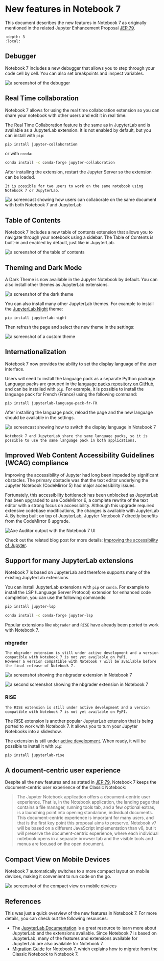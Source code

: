 # New features in Notebook 7

This document describes the new features in Notebook 7 as originally mentioned in the related Jupyter Enhancement Proposal [JEP 79][jep 79].

```{contents} Table of Contents
:depth: 3
:local:
```

## Debugger

Notebook 7 includes a new debugger that allows you to step through your code cell by cell. You can also set breakpoints and inspect variables.

![a screenshot of the debugger](https://user-images.githubusercontent.com/591645/195543524-e16647a1-a4e0-4832-929d-73d5a77ef001.png)

## Real Time collaboration

Notebook 7 allows for using the real time collaboration extension so you can share your notebook with other users and edit it in real time.

The Real Time Collaboration feature is the same as in JupyterLab and is available as a JupyterLab extension. It is not enabled by default, but you can install with `pip`:

```bash
pip install jupyter-collaboration
```

or with `conda`:

```bash
conda install -c conda-forge jupyter-collaboration
```

After installing the extension, restart the Jupyter Server so the extension can be loaded.

```{note}
It is possible for two users to work on the same notebook using Notebook 7 or JupyterLab.
```

![a screencast showing how users can collaborate on the same document with both Notebook 7 and JupyterLab](https://user-images.githubusercontent.com/591645/229854102-6eed73f4-587f-406e-8ed1-347b788da9ee.gif)

## Table of Contents

Notebook 7 includes a new table of contents extension that allows you to navigate through your notebook using a sidebar. The Table of Contents is built-in and enabled by default, just like in JupyterLab.

![a screenshot of the table of contents](https://user-images.githubusercontent.com/591645/195544813-22e7dec9-846f-4aaa-913a-36a9ed908036.png)

## Theming and Dark Mode

A Dark Theme is now available in the Jupyter Notebook by default. You can also install other themes as JupyterLab extensions.

![a screenshot of the dark theme](https://user-images.githubusercontent.com/591645/229732821-3ab15024-e6d7-414d-94ca-246619da4b67.png)

You can also install many other JupyterLab themes. For example to install the [JupyterLab Night](https://github.com/martinRenou/jupyterlab-night) theme:

```shell
pip install jupyterlab-night
```

Then refresh the page and select the new theme in the settings:

![a screenshot of a custom theme](https://user-images.githubusercontent.com/591645/229733418-db0898b3-7e8c-4db5-98d6-2e9f813ab9e9.png)

## Internationalization

Notebook 7 now provides the ability to set the display language of the user interface.

Users will need to install the language pack as a separate Python package. Language packs are grouped in the [language packs repository on GitHub](https://github.com/jupyterlab/language-packs/), and can be installed with `pip`. For example, it is possible to install the language pack for French (France) using the following command:

```shell
pip install jupyterlab-language-pack-fr-FR
```

After installing the language pack, reload the page and the new language should be available in the settings.

![a screencast showing how to switch the display language in Notebook 7](https://user-images.githubusercontent.com/591645/229734057-e08a2020-58c1-4aa5-b30e-ebb83fcde12c.gif)

```{note}
Notebook 7 and JupyterLab share the same language packs, so it is possible to use the same language pack in both applications.
```

## Improved Web Content Accessibility Guidelines (WCAG) compliance

Improving the accessibility of Jupyter had long been impeded by significant obstacles. The primary obstacle was that the text editor underlying the Jupyter Notebook (CodeMirror 5) had major accessibility issues.

Fortunately, this accessibility bottleneck has been unblocked as JupyterLab has been upgraded to use CodeMirror 6, a complete rewrite of the text editor with a strong focus on accessibility. Although this upgrade required extensive codebase modifications, the changes is available with JupyterLab 4. By being built on top of JupyterLab, Jupyter Notebook 7 directly benefits from the CodeMirror 6 upgrade.

![Axe Auditor output with the Notebook 7 UI](https://user-images.githubusercontent.com/591645/229613525-764004bd-ac7a-4000-b694-a347709aa826.png)

Check out the related blog post for more details: [Improving the accessibility of Jupyter](https://blog.jupyter.org/improving-the-accessibility-of-jupyter-6c695db518d3).

## Support for many JupyterLab extensions

Notebook 7 is based on JupyterLab and therefore supports many of the existing JupyterLab extensions.

You can install JupyterLab extensions with `pip` or `conda`. For example to install the LSP (Language Server Protocol) extension for enhanced code completion, you can use the following commands:

```bash
pip install jupyter-lsp
```

```bash
conda install -c conda-forge jupyter-lsp
```

Popular extensions like `nbgrader` and `RISE` have already been ported to work with Notebook 7.

### nbgrader

```{note}
The nbgrader extension is still under active development and a version compatible with Notebook 7 is not yet available on PyPI.
However a version compatible with Notebook 7 will be available before the final release of Notebook 7.
```

![a screenshot showing the nbgrader extension in Notebook 7](https://user-images.githubusercontent.com/32258950/196110653-6556c8d7-b169-4586-b1a1-66b3be05c790.png)

![a second screenshot showing the nbgrader extension in Notebook 7](https://user-images.githubusercontent.com/32258950/196110825-7e3b9237-1064-42be-a629-15a5510a3aee.png)

### RISE

```{warning}
The RISE extension is still under active development and a version compatible with Notebook 7 is not yet available on PyPI.
```

The RISE extension is another popular JupyterLab extension that is being ported to work with Notebook 7. It allows you to turn your Jupyter Notebooks into a slideshow.

The extension is still under [active development](https://github.com/jupyterlab-contrib/rise). When ready, it will be possible to install it with `pip`:

```bash
pip install jupyterlab-rise
```

## A document-centric user experience

Despite all the new features and as stated in [JEP 79][jep 79], Notebook 7 keeps the document-centric user experience of the Classic Notebook:

> The Jupyter Notebook application offers a document-centric user experience. That is, in the Notebook application, the landing page that contains a file manager, running tools tab, and a few optional extras, is a launching point into opening standalone, individual documents. This document-centric experience is important for many users, and that is the first key point this proposal aims to preserve. Notebook v7 will be based on a different JavaScript implementation than v6, but it will preserve the document-centric experience, where each individual notebook opens in a separate browser tab and the visible tools and menus are focused on the open document.

[jep 79]: https://jupyter.org/enhancement-proposals/79-notebook-v7/notebook-v7.html

## Compact View on Mobile Devices

Notebook 7 automatically switches to a more compact layout on mobile devices, making it convenient to run code on the go.

![a screenshot of the compact view on mobile devices](https://user-images.githubusercontent.com/591645/101995448-2793f380-3cca-11eb-8971-067dd068ccbe.gif)

## References

This was just a quick overview of the new features in Notebook 7. For more details, you can check out the following resources:

- The [JupyterLab Documentation](https://jupyterlab.readthedocs.io/en/latest/) is a great resource to learn more about JupyterLab and the extensions available. Since Notebook 7 is based on JupyterLab, many of the features and extensions available for JupyterLab are also available for Notebook 7.
- [Migration Guide](./migrate_to_notebook7.md) for Notebook 7, which explains how to migrate from the Classic Notebook to Notebook 7.
